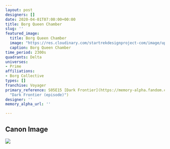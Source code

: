 ```yaml
---
layout: post
designers: []
date: 2020-04-01T07:00:00+00:00
title: Borg Queen Chamber
slug: ''
featured_image:
  title: Borg Queen Chamber
  image: "https://res.cloudinary.com/startrekdesignproject-com/image/upload/v1590800977/BorgQueenChamber.png"
  caption: Borg Queen Chamber
time_period: 2300s
quadrants: Delta
universes:
- Prime
affiliations:
- Borg Collective
types: []
franchise: Voyager
primary_reference: S05E15 [Dark Frontier](https://memory-alpha.fandom.com/wiki/Dark_Frontier_(episode)
  "Dark Frontier (episode)")
designer: ''
memory_alpha_url: ''

---
```

## Canon Image

![](https://res.cloudinary.com/startrekdesignproject-com/image/upload/v1590800977/BorgQueenChamber_S05E15-16-Dark-Frontier.jpg)